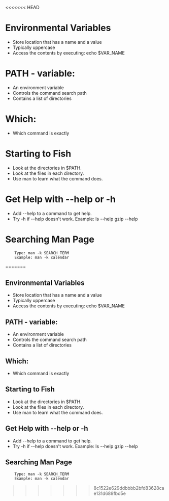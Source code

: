 <<<<<<< HEAD
# Environmental Variables
* Store location that has a name and a value
* Typically uppercase
* Access the contents by executing:
        echo $VAR_NAME
        
# PATH - variable:
* An environment variable
* Controls the command search path
* Contains a list of directories  

# Which:
* Which command is exactly

# Starting to Fish

* Look at the directories in $PATH.
* Look at the files in each directory.
* Use man to learn what the command does.

# Get Help with --help or -h
* Add --help to a command to get help.
* Try -h if --help doesn't work.
        Example:
                ls --help
                gzip --help

# Searching Man Page
        Type: man -k SEARCH_TERM
        Example: man -k calendar
        



=======
## Environmental Variables
* Store location that has a name and a value
* Typically uppercase
* Access the contents by executing:
        echo $VAR_NAME
        
## PATH - variable:
* An environment variable
* Controls the command search path
* Contains a list of directories  

## Which:
* Which command is exactly

## Starting to Fish

* Look at the directories in $PATH.
* Look at the files in each directory.
* Use man to learn what the command does.

## Get Help with --help or -h
* Add --help to a command to get help.
* Try -h if --help doesn't work.
        Example:
                ls --help
                gzip --help

## Searching Man Page
        Type: man -k SEARCH_TERM
        Example: man -k calendar
        



>>>>>>> 8c1522e629ddbbbb2bfd83628cae131d689fbd5e
